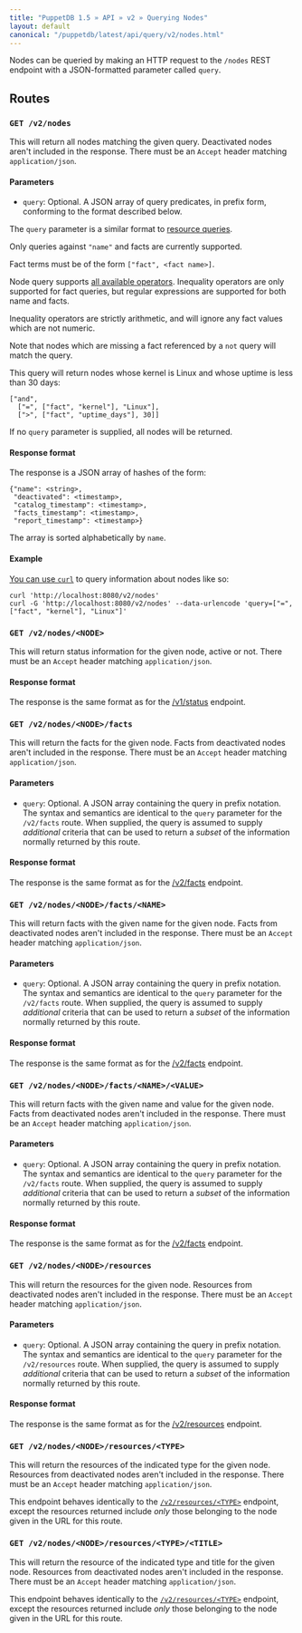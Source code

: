 ```yaml
---
title: "PuppetDB 1.5 » API » v2 » Querying Nodes"
layout: default
canonical: "/puppetdb/latest/api/query/v2/nodes.html"
---
```


[resource]: ./resources.html
[curl]: ../curl.html#using-curl-from-localhost-non-sslhttp

Nodes can be queried by making an HTTP request to the `/nodes` REST
endpoint with a JSON-formatted parameter called `query`.


## Routes

### `GET /v2/nodes`

This will return all nodes matching the given query. Deactivated nodes
aren't included in the response. There must be an `Accept` header matching
`application/json`.

#### Parameters

* `query`: Optional. A JSON array of query predicates, in prefix form,
  conforming to the format described below.

The `query` parameter is a similar format to [resource queries][resource].

Only queries against `"name"` and facts are currently supported.

Fact terms must be of the form `["fact", <fact name>]`.

Node query supports [all available operators](./operators.html). Inequality
operators are only supported for fact queries, but regular expressions are
supported for both name and facts.

Inequality operators are strictly arithmetic, and will ignore any fact values
which are not numeric.

Note that nodes which are missing a fact referenced by a `not` query will match
the query.

This query will return nodes whose kernel is Linux and whose uptime is less
than 30 days:

    ["and",
      ["=", ["fact", "kernel"], "Linux"],
      [">", ["fact", "uptime_days"], 30]]

If no `query` parameter is supplied, all nodes will be returned.

#### Response format

The response is a JSON array of hashes of the form:

    {"name": <string>,
     "deactivated": <timestamp>,
     "catalog_timestamp": <timestamp>,
     "facts_timestamp": <timestamp>,
     "report_timestamp": <timestamp>}

The array is sorted alphabetically by `name`.

#### Example

[You can use `curl`][curl] to query information about nodes like so:

    curl 'http://localhost:8080/v2/nodes'
    curl -G 'http://localhost:8080/v2/nodes' --data-urlencode 'query=["=", ["fact", "kernel"], "Linux"]'

### `GET /v2/nodes/<NODE>`

This will return status information for the given node, active or
not. There must be an `Accept` header matching `application/json`.

#### Response format

The response is the same format as for the [/v1/status](../v1/status.html)
endpoint.

### `GET /v2/nodes/<NODE>/facts`

This will return the facts for the given node. Facts from deactivated
nodes aren't included in the response. There must be an `Accept` header
matching `application/json`.

#### Parameters

* `query`: Optional. A JSON array containing the query in prefix
  notation. The syntax and semantics are identical to the `query`
  parameter for the `/v2/facts` route. When supplied, the query is
  assumed to supply _additional_ criteria that can be used to return a
  _subset_ of the information normally returned by this route.

#### Response format

The response is the same format as for the [/v2/facts](./facts.html)
endpoint.

### `GET /v2/nodes/<NODE>/facts/<NAME>`

This will return facts with the given name for the given node. Facts
from deactivated nodes aren't included in the response. There must be
an `Accept` header matching `application/json`.

#### Parameters

* `query`: Optional. A JSON array containing the query in prefix
  notation. The syntax and semantics are identical to the `query`
  parameter for the `/v2/facts` route. When supplied, the query is
  assumed to supply _additional_ criteria that can be used to return a
  _subset_ of the information normally returned by this route.

#### Response format

The response is the same format as for the [/v2/facts](./facts.html)
endpoint.


### `GET /v2/nodes/<NODE>/facts/<NAME>/<VALUE>`

This will return facts with the given name and value for the given
node. Facts from deactivated nodes aren't included in the
response. There must be an `Accept` header matching
`application/json`.

#### Parameters

* `query`: Optional. A JSON array containing the query in prefix
  notation. The syntax and semantics are identical to the `query`
  parameter for the `/v2/facts` route. When supplied, the query is
  assumed to supply _additional_ criteria that can be used to return a
  _subset_ of the information normally returned by this route.

#### Response format

The response is the same format as for the [/v2/facts](./facts.html)
endpoint.

### `GET /v2/nodes/<NODE>/resources`

This will return the resources for the given node. Resources from
deactivated nodes aren't included in the response. There must be an
`Accept` header matching `application/json`.

#### Parameters

* `query`: Optional. A JSON array containing the query in prefix
  notation. The syntax and semantics are identical to the `query`
  parameter for the `/v2/resources` route. When supplied, the query is
  assumed to supply _additional_ criteria that can be used to return a
  _subset_ of the information normally returned by this route.

#### Response format

The response is the same format as for the [/v2/resources][resource]
endpoint.

### `GET /v2/nodes/<NODE>/resources/<TYPE>`

This will return the resources of the indicated type for the given
node. Resources from deactivated nodes aren't included in the
response. There must be an `Accept` header matching
`application/json`.

This endpoint behaves identically to the
[`/v2/resources/<TYPE>`][resource] endpoint, except the resources
returned include _only_ those belonging to the node given in the URL
for this route.

### `GET /v2/nodes/<NODE>/resources/<TYPE>/<TITLE>`

This will return the resource of the indicated type and title for the
given node. Resources from deactivated nodes aren't included in the
response. There must be an `Accept` header matching
`application/json`.

This endpoint behaves identically to the
[`/v2/resources/<TYPE>`][resource] endpoint, except the resources
returned include _only_ those belonging to the node given in the URL
for this route.
